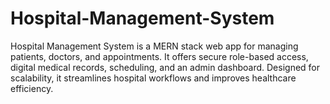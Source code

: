 # Hospital-Management-System
Hospital Management System is a MERN stack web app for managing patients, doctors, and appointments. It offers secure role-based access, digital medical records, scheduling, and an admin dashboard. Designed for scalability, it streamlines hospital workflows and improves healthcare efficiency.
